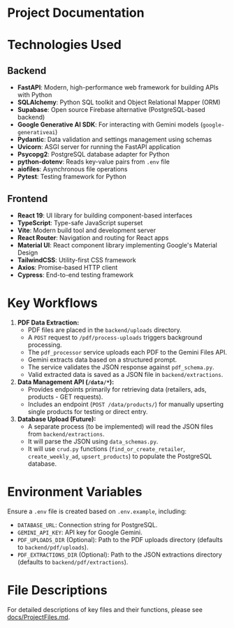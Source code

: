 # Project Documentation

# Technologies Used

## Backend

- **FastAPI**: Modern, high-performance web framework for building APIs with Python
- **SQLAlchemy**: Python SQL toolkit and Object Relational Mapper (ORM)
- **Supabase**: Open source Firebase alternative (PostgreSQL-based backend)
- **Google Generative AI SDK**: For interacting with Gemini models (`google-generativeai`)
- **Pydantic**: Data validation and settings management using schemas
- **Uvicorn**: ASGI server for running the FastAPI application
- **Psycopg2**: PostgreSQL database adapter for Python
- **python-dotenv**: Reads key-value pairs from `.env` file
- **aiofiles**: Asynchronous file operations
- **Pytest**: Testing framework for Python

## Frontend

- **React 19**: UI library for building component-based interfaces
- **TypeScript**: Type-safe JavaScript superset
- **Vite**: Modern build tool and development server
- **React Router**: Navigation and routing for React apps
- **Material UI**: React component library implementing Google's Material Design
- **TailwindCSS**: Utility-first CSS framework
- **Axios**: Promise-based HTTP client
- **Cypress**: End-to-end testing framework

# Key Workflows

1.  **PDF Data Extraction:**
    - PDF files are placed in the `backend/uploads` directory.
    - A `POST` request to `/pdf/process-uploads` triggers background processing.
    - The `pdf_processor` service uploads each PDF to the Gemini Files API.
    - Gemini extracts data based on a structured prompt.
    - The service validates the JSON response against `pdf_schema.py`.
    - Valid extracted data is saved as a JSON file in `backend/extractions`.
2.  **Data Management API (`/data/*`):**
    - Provides endpoints primarily for retrieving data (retailers, ads, products - GET requests).
    - Includes an endpoint (`POST /data/products/`) for manually upserting single products for testing or direct entry.
3.  **Database Upload (Future):**
    - A separate process (to be implemented) will read the JSON files from `backend/extractions`.
    - It will parse the JSON using `data_schemas.py`.
    - It will use `crud.py` functions (`find_or_create_retailer`, `create_weekly_ad`, `upsert_products`) to populate the PostgreSQL database.

# Environment Variables

Ensure a `.env` file is created based on `.env.example`, including:

- `DATABASE_URL`: Connection string for PostgreSQL.
- `GEMINI_API_KEY`: API key for Google Gemini.
- `PDF_UPLOADS_DIR` (Optional): Path to the PDF uploads directory (defaults to `backend/pdf/uploads`).
- `PDF_EXTRACTIONS_DIR` (Optional): Path to the JSON extractions directory (defaults to `backend/pdf/extractions`).

# File Descriptions

For detailed descriptions of key files and their functions, please see [docs/ProjectFiles.md](./ProjectFiles.md).
